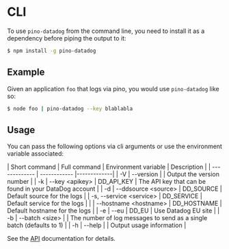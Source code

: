 # CLI

To use `pino-datadog` from the command line, you need to install it as a dependency before piping the output to it:

```bash
$ npm install -g pino-datadog
```

## Example

Given an application `foo` that logs via pino, you would use `pino-datadog` like so:

```bash
$ node foo | pino-datadog --key blablabla
```

## Usage

You can pass the following options via cli arguments or use the environment variable associated:

| Short command | Full command | Environment variable | Description |
| ------------- | ------------ |-------------|
| -V | --version | | Output the version number |
| -k | --key &lt;apikey&gt; | DD_API_KEY | The API key that can be found in your DataDog account |
| -d | --ddsource &lt;source&gt; | DD_SOURCE | Default source for the logs |
| -s, --service &lt;service&gt; | DD_SERVICE | Default service for the logs |
| | --hostname &lt;hostname&gt; | DD_HOSTNAME | Default hostname for the logs |
| -e | --eu | DD_EU | Use Datadog EU site |
| -b | --batch &lt;size&gt; | | The number of log messages to send as a single batch (defaults to 1) |
| -h | --help | | Output usage information |

See the [API](./API.md) documentation for details.
